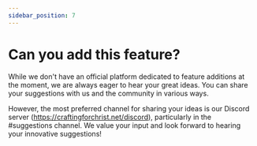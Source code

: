 ```yaml
---
sidebar_position: 7
---
```


# Can you add this feature?

While we don't have an official platform dedicated to feature additions at the moment, we are always eager to hear your great ideas. You can share your suggestions with us and the community in various ways. 

However, the most preferred channel for sharing your ideas is our Discord server (https://craftingforchrist.net/discord), particularly in the #suggestions channel. We value your input and look forward to hearing your innovative suggestions!
